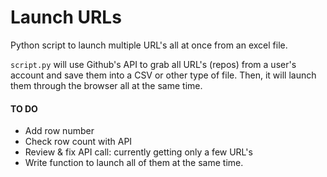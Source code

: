 # Launch URLs

Python script to launch multiple URL's all at once from an excel file. 

`script.py` will use Github's API to grab all URL's (repos) from a user's account and save them into a CSV or other type of file. Then, it will launch them through the browser all at the same time. 

#### TO DO

- Add row number
- Check row count with API
- Review & fix API call: currently getting only a few URL's
- Write function to launch all of them at the same time.